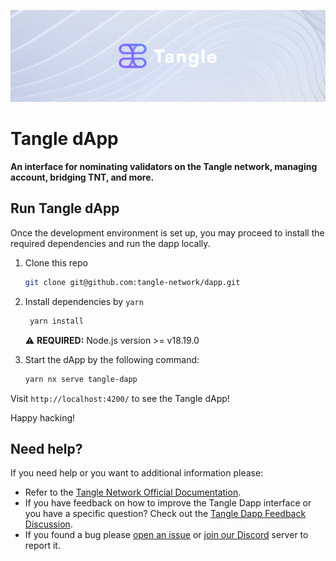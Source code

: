 <div align="center">
<a href="https://www.tangle.tools/">

![Tangle Logo](../../.github/assets/tangle-banner.png)
</a>

  </div>

# Tangle dApp

<p align="left">
    <strong>An interface for nominating validators on the Tangle network, managing account, bridging TNT, and more.</strong>
    <br />
</p>

## Run Tangle dApp

Once the development environment is set up, you may proceed to install the required dependencies and run the dapp locally.

1. Clone this repo

   ```bash
   git clone git@github.com:tangle-network/dapp.git
   ```

2. Install dependencies by `yarn`

   ```bash
    yarn install
   ```

   ⚠️ **REQUIRED:** Node.js version >= v18.19.0

3. Start the dApp by the following command:

   ```bash
   yarn nx serve tangle-dapp
   ```

Visit `http://localhost:4200/` to see the Tangle dApp!

Happy hacking!

<h2 id="help"> Need help? </h2>

If you need help or you want to additional information please:

- Refer to the [Tangle Network Official Documentation](https://docs.tangle.tools/).
- If you have feedback on how to improve the Tangle Dapp interface or you have a specific question? Check out the [Tangle Dapp Feedback Discussion](https://github.com/tangle-network/feedback/discussions/categories/dapp-feedback).
- If you found a bug please [open an issue](https://github.com/tangle-network/dapp/issues/new/choose) or [join our Discord](https://discord.gg/jUDeFpggrR) server to report it.
